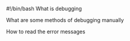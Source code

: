 #!/bin/bash
What is debugging

What are some methods of debugging manually

How to read the error messages
